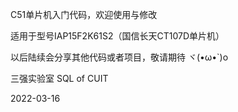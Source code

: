 C51单片机入门代码，欢迎使用与修改


适用于型号IAP15F2K61S2（国信长天CT107D单片机）


以后陆续会分享其他代码或者项目，敬请期待
ヾ(•ω•`)o


三强实验室
SQL of CUIT


2022-03-16
